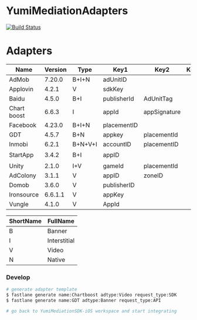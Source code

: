 # YumiMediationAdapters

[![Build Status](https://travis-ci.com/yumimobi/YumiMediationAdapters-iOS.svg?token=zqqszx67cUwq3jc4kCzH&branch=master)](https://travis-ci.com/yumimobi/YumiMediationAdapters-iOS)

# Adapters

| Name        | Version | Type    | Key1        | Key2         | Key3 | SmartAdSize |
| ----------- | ------- | ------- | ----------- | ------------ | :--: | ----------- |
| AdMob       | 7.20.0  | B+I+N   | adUnitID    |              |      | ❌           |
| Applovin    | 4.2.1   | V       | sdkKey      |              |      | ❌           |
| Baidu       | 4.5.0   | B+I     | publisherId | AdUnitTag    |      | ❌           |
| Chart boost | 6.6.3   | I       | appId       | appSignature |      | ❌           |
| Facebook    | 4.23.0  | B+I+N   | placementID |              |      | ❌           |
| GDT         | 4.5.7   | B+N     | appkey      | placementId  |      | ❌           |
| Inmobi      | 6.2.1   | B+N+V+I | accountID   | placementID  |      | ❌           |
| StartApp    | 3.4.2   | B+I     | appID       |              |      | ✔️          |
| Unity       | 2.1.0   | I+V     | gameId      | placementId  |      | ❌           |
| AdColony    | 3.1.1   | V       | appID       | zoneID       |      | ❌           |
| Domob       | 3.6.0   | V       | publisherID |              |      | ❌           |
| Ironsource  | 6.6.1.1 | V       | appKey      |              |      | ❌           |
| Vungle      | 4.1.0   | V       | AppId       |              |      | ❌           |

| ShortName | FullName     |
| --------- | ------------ |
| B         | Banner       |
| I         | Interstitial |
| V         | Video        |
| N         | Native       |



### Develop

```sh
# generate adapter template
$ fastlane generate name:Chartboost adtype:Video request_type:SDK
$ fastlane generate name:GDT adtype:Banner request_type:API

# go back to YumiMediationSDK-iOS workspace and start integrating
```

